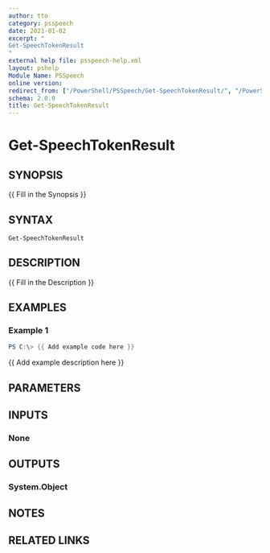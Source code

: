 ```yaml
---
author: tto
category: psspeech
date: 2021-01-02
excerpt: "
Get-SpeechTokenResult 
"
external help file: psspeech-help.xml
layout: pshelp
Module Name: PSSpeech
online version:
redirect_from: ["/PowerShell/PSSpeech/Get-SpeechTokenResult/", "/PowerShell/PSSpeech/get-speechtokenresult/", "/PowerShell/get-speechtokenresult/"]
schema: 2.0.0
title: Get-SpeechTokenResult
---
```


# Get-SpeechTokenResult

## SYNOPSIS
{{ Fill in the Synopsis }}

## SYNTAX

```
Get-SpeechTokenResult
```

## DESCRIPTION
{{ Fill in the Description }}

## EXAMPLES

### Example 1
```powershell
PS C:\> {{ Add example code here }}
```

{{ Add example description here }}

## PARAMETERS

## INPUTS

### None

## OUTPUTS

### System.Object
## NOTES

## RELATED LINKS

